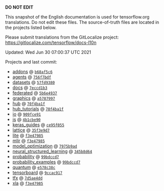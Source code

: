 __DO NOT EDIT__

This snapshot of the English documentation is used for tensorflow.org
translations. Do not edit these files. The source-of-truth files are located in
the projects listed below.

Please submit translations from the GitLocalize project: https://gitlocalize.com/tensorflow/docs-l10n

Updated: Wed Jun 30 07:00:37 UTC 2021

Projects and last commit:

- [addons](https://github.com/tensorflow/addons/tree/master/docs) @ <a href='https://github.com/tensorflow/addons/commit/b68af5c611dd06894ad282ec263a92e1681c83db'><code>b68af5c6</code></a>
- [agents](https://github.com/tensorflow/agents/tree/master/docs) @ <a href='https://github.com/tensorflow/agents/commit/756f7bdf493986c25eb585438134f1dbb8045b1b'><code>756f7bdf</code></a>
- [datasets](https://github.com/tensorflow/datasets/tree/master/docs) @ <a href='https://github.com/tensorflow/datasets/commit/57fd9380cb90c93131a82a98b056ee726ff734b4'><code>57fd9380</code></a>
- [docs](https://github.com/tensorflow/docs/tree/master/site/en) @ <a href='https://github.com/tensorflow/docs/commit/7eccd1b3ccd4c83acfce2e80a1c7bd3e43970ed1'><code>7eccd1b3</code></a>
- [federated](https://github.com/tensorflow/federated/tree/master/docs) @ <a href='https://github.com/tensorflow/federated/commit/5b6e4937a2ddf92856c043e21cfe341457ef156e'><code>5b6e4937</code></a>
- [graphics](https://github.com/tensorflow/graphics/tree/master/tensorflow_graphics/g3doc) @ <a href='https://github.com/tensorflow/graphics/commit/a57879977f032f0669f06e37b8db121c171e85cd'><code>a5787997</code></a>
- [hub](https://github.com/tensorflow/hub/tree/master/docs) @ <a href='https://github.com/tensorflow/hub/commit/70f4ba1fd32ce7c1d9fc258b2ed7af890e50b95c'><code>70f4ba1f</code></a>
- [hub_tutorials](https://github.com/tensorflow/hub/tree/master/examples/colab) @ <a href='https://github.com/tensorflow/hub/commit/70f4ba1fd32ce7c1d9fc258b2ed7af890e50b95c'><code>70f4ba1f</code></a>
- [io](https://github.com/tensorflow/io/tree/master/docs) @ <a href='https://github.com/tensorflow/io/commit/909fce918a83ffdefe74ef1c1c722151bfb34ffb'><code>909fce91</code></a>
- [js](https://github.com/tensorflow/tfjs-website/tree/master/docs) @ <a href='https://github.com/tensorflow/tfjs-website/commit/4b1cbe9076f03e713de2772442b86c1e2ce68171'><code>4b1cbe90</code></a>
- [keras_guides](https://github.com/tensorflow/docs/tree/snapshot-keras/site/en/guide/keras) @ <a href='https://github.com/tensorflow/docs/commit/ce95f055f483934b8468d7d8e627a2d3a64737b0'><code>ce95f055</code></a>
- [lattice](https://github.com/tensorflow/lattice/tree/master/docs) @ <a href='https://github.com/tensorflow/lattice/commit/35f3e9d7da7f90a700d7a903e1818e82965f245c'><code>35f3e9d7</code></a>
- [lite](https://github.com/tensorflow/tensorflow/tree/master/tensorflow/lite/g3doc) @ <a href='https://github.com/tensorflow/tensorflow/commit/f3e479855e2b18fd299250951a190fb746679141'><code>f3e47985</code></a>
- [mlir](https://github.com/tensorflow/tensorflow/tree/master/tensorflow/compiler/mlir/g3doc) @ <a href='https://github.com/tensorflow/tensorflow/commit/f3e479855e2b18fd299250951a190fb746679141'><code>f3e47985</code></a>
- [model_optimization](https://github.com/tensorflow/model-optimization/tree/master/tensorflow_model_optimization/g3doc) @ <a href='https://github.com/tensorflow/model-optimization/commit/7975b9ad2c582f13b99ac0cd91f25b4ea62a9dbe'><code>7975b9ad</code></a>
- [neural_structured_learning](https://github.com/tensorflow/neural-structured-learning/tree/master/g3doc) @ <a href='https://github.com/tensorflow/neural-structured-learning/commit/345b8d644dd7745179263bf6dc9aeb8a921528f4'><code>345b8d64</code></a>
- [probability](https://github.com/tensorflow/probability/tree/master/tensorflow_probability/g3doc) @ <a href='https://github.com/tensorflow/probability/commit/99bdccd79ff4522427f6add5f436668910275932'><code>99bdccd7</code></a>
- [probability_examples](https://github.com/tensorflow/probability/tree/master/tensorflow_probability/examples/jupyter_notebooks) @ <a href='https://github.com/tensorflow/probability/commit/99bdccd79ff4522427f6add5f436668910275932'><code>99bdccd7</code></a>
- [quantum](https://github.com/tensorflow/quantum/tree/master/docs) @ <a href='https://github.com/tensorflow/quantum/commit/e578c38c97e89de9dd12446e52a0ed9facbf4df2'><code>e578c38c</code></a>
- [tensorboard](https://github.com/tensorflow/tensorboard/tree/master/docs) @ <a href='https://github.com/tensorflow/tensorboard/commit/9ccac91701a7c1bbaae7e9304c8dbbceb7251ca5'><code>9ccac917</code></a>
- [tfx](https://github.com/tensorflow/tfx/tree/master/docs) @ <a href='https://github.com/tensorflow/tfx/commit/7d5ae4dd6b2d7af693637a405a70a18085afc37a'><code>7d5ae4dd</code></a>
- [xla](https://github.com/tensorflow/tensorflow/tree/master/tensorflow/compiler/xla/g3doc) @ <a href='https://github.com/tensorflow/tensorflow/commit/f3e479855e2b18fd299250951a190fb746679141'><code>f3e47985</code></a>

